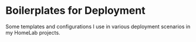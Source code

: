 # Boilerplates for Deployment

Some templates and configurations I use in various deployment scenarios in my HomeLab projects.